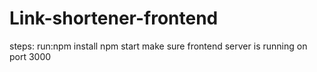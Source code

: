 # Link-shortener-frontend
steps:
run:npm install
    npm start
make sure frontend server is running on port 3000